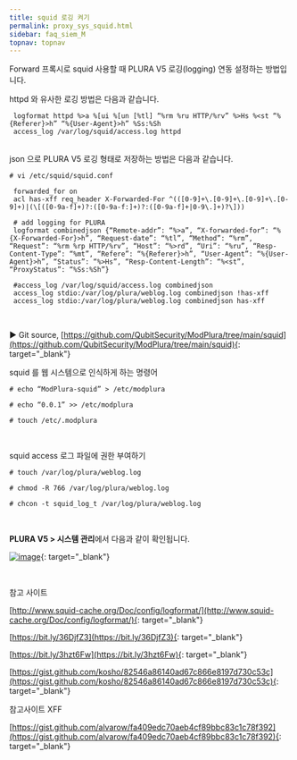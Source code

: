 ```yaml
---
title: squid 로깅 켜기
permalink: proxy_sys_squid.html
sidebar: faq_siem_M
topnav: topnav
---
```


Forward 프록시로 squid 사용할 때 PLURA V5 로깅(logging) 연동 설정하는 방법입니다.

 

httpd 와 유사한 로깅 방법은 다음과 같습니다.

     logformat httpd %>a %[ui %[un [%tl] “%rm %ru HTTP/%rv” %>Hs %<st “%{Referer}>h” “%{User-Agent}>h” %Ss:%Sh
     access_log /var/log/squid/access.log httpd

<br />
json 으로 PLURA V5 로깅 형태로 저장하는 방법은 다음과 같습니다.

`# vi /etc/squid/squid.conf`

     forwarded_for on
     acl has-xff req_header X-Forwarded-For ^(([0-9]+\.[0-9]+\.[0-9]+\.[0-9]+)|(\[([0-9a-f]+)?:([0-9a-f:]+)?:([0-9a-f]+|0-9\.]+)?\]))

     # add logging for PLURA
     logformat combinedjson {“Remote-addr”: “%>a”, “X-forwarded-for”: “%{X-Forwarded-For}>h”, “Request-date”: “%tl”, “Method”: “%rm”, “Request”: “%rm %rp HTTP/%rv”, “Host”: “%>rd”, “Uri”: “%ru”, “Resp-Content-Type”: “%mt”, “Refere”: “%{Referer}>h”, “User-Agent”: “%{User-Agent}>h”, “Status”: “%>Hs”, “Resp-Content-Length”: “%<st”, “ProxyStatus”: “%Ss:%Sh”}

     #access_log /var/log/squid/access.log combinedjson
     access_log stdio:/var/log/plura/weblog.log combinedjson !has-xff
     access_log stdio:/var/log/plura/weblog.log combinedjson has-xff

 
<br />

▶ Git source, [https://github.com/QubitSecurity/ModPlura/tree/main/squid](https://github.com/QubitSecurity/ModPlura/tree/main/squid){: target="_blank"}

squid 를 웹 시스템으로 인식하게 하는 명령어

`# echo “ModPlura-squid” > /etc/modplura`

`# echo “0.0.1” >> /etc/modplura`

`# touch /etc/.modplura`

<br />

squid access 로그 파일에 권한 부여하기

`# touch /var/log/plura/weblog.log`

`# chmod -R 766 /var/log/plura/weblog.log`

`# chcon -t squid_log_t /var/log/plura/weblog.log`

 <br />

**PLURA V5 > 시스템 관리**에서 다음과 같이 확인됩니다.

 [![image](/docs/images/Additianal/proxy/1.png)](/docs/images/Additianal/proxy/1.png){: target="_blank"}

<br />

참고 사이트

[http://www.squid-cache.org/Doc/config/logformat/](http://www.squid-cache.org/Doc/config/logformat/){: target="_blank"}

[https://bit.ly/36DjfZ3](https://bit.ly/36DjfZ3){: target="_blank"}

[https://bit.ly/3hzt6Fw](https://bit.ly/3hzt6Fw){: target="_blank"}

[https://gist.github.com/kosho/82546a86140ad67c866e8197d730c53c](https://gist.github.com/kosho/82546a86140ad67c866e8197d730c53c){: target="_blank"}

 

참고사이트 XFF

[https://gist.github.com/alvarow/fa409edc70aeb4cf89bbc83c1c78f392](https://gist.github.com/alvarow/fa409edc70aeb4cf89bbc83c1c78f392){: target="_blank"}